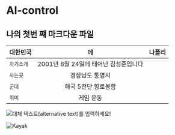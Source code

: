 # Al-control
## 나의 첫번 쨰 마크다운 파일
| 대한민국 | 에 | 나폴리 |
|---|:---:|---:|
| `자기소개` | 2001년 8월 24일에 태어난 김성준입니다 |  |
| `사는곳` | 경상남도 통영시 |  |
| `군대` | 해국 5전단 향로봉함 |  |
| `취미` | 게임 운동  |  |

![대체 텍스트(alternative text)를 입력하세요!](http://www.gstatic.com/webp/gallery/5.jpg "링크 설명(title)을 작성하세요.")

![Kayak][logo]

[logo]: http://www.gstatic.com/webp/gallery/2.jpg "To go kayaking."
